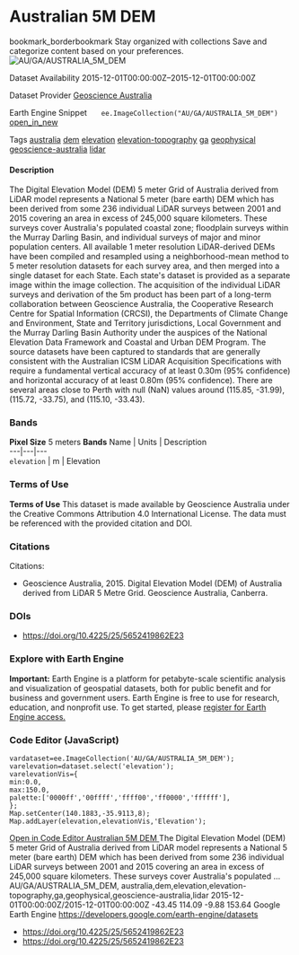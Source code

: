  
#  Australian 5M DEM 
bookmark_borderbookmark Stay organized with collections  Save and categorize content based on your preferences. 
![AU/GA/AUSTRALIA_5M_DEM](https://developers.google.com/earth-engine/datasets/images/AU/AU_GA_AUSTRALIA_5M_DEM_sample.png) 

Dataset Availability
    2015-12-01T00:00:00Z–2015-12-01T00:00:00Z 

Dataset Provider
     [ Geoscience Australia ](https://ecat.ga.gov.au/geonetwork/srv/eng/catalog.search#/metadata/89644) 

Earth Engine Snippet
     `    ee.ImageCollection("AU/GA/AUSTRALIA_5M_DEM")   ` [ open_in_new ](https://code.earthengine.google.com/?scriptPath=Examples:Datasets/AU/AU_GA_AUSTRALIA_5M_DEM) 

Tags
     [australia](https://developers.google.com/earth-engine/datasets/tags/australia) [dem](https://developers.google.com/earth-engine/datasets/tags/dem) [elevation](https://developers.google.com/earth-engine/datasets/tags/elevation) [elevation-topography](https://developers.google.com/earth-engine/datasets/tags/elevation-topography) [ga](https://developers.google.com/earth-engine/datasets/tags/ga) [geophysical](https://developers.google.com/earth-engine/datasets/tags/geophysical) [geoscience-australia](https://developers.google.com/earth-engine/datasets/tags/geoscience-australia) [lidar](https://developers.google.com/earth-engine/datasets/tags/lidar)
#### Description
The Digital Elevation Model (DEM) 5 meter Grid of Australia derived from LiDAR model represents a National 5 meter (bare earth) DEM which has been derived from some 236 individual LiDAR surveys between 2001 and 2015 covering an area in excess of 245,000 square kilometers. These surveys cover Australia's populated coastal zone; floodplain surveys within the Murray Darling Basin, and individual surveys of major and minor population centers. All available 1 meter resolution LiDAR-derived DEMs have been compiled and resampled using a neighborhood-mean method to 5 meter resolution datasets for each survey area, and then merged into a single dataset for each State. Each state's dataset is provided as a separate image within the image collection.
The acquisition of the individual LiDAR surveys and derivation of the 5m product has been part of a long-term collaboration between Geoscience Australia, the Cooperative Research Centre for Spatial Information (CRCSI), the Departments of Climate Change and Environment, State and Territory jurisdictions, Local Government and the Murray Darling Basin Authority under the auspices of the National Elevation Data Framework and Coastal and Urban DEM Program. The source datasets have been captured to standards that are generally consistent with the Australian ICSM LiDAR Acquisition Specifications with require a fundamental vertical accuracy of at least 0.30m (95% confidence) and horizontal accuracy of at least 0.80m (95% confidence).
There are several areas close to Perth with null (NaN) values around (115.85, -31.99), (115.72, -33.75), and (115.10, -33.43).
### Bands
**Pixel Size** 5 meters 
**Bands**
Name | Units | Description  
---|---|---  
`elevation` | m | Elevation  
### Terms of Use
**Terms of Use**
This dataset is made available by Geoscience Australia under the Creative Commons Attribution 4.0 International License. The data must be referenced with the provided citation and DOI.
### Citations
Citations:
  * Geoscience Australia, 2015. Digital Elevation Model (DEM) of Australia derived from LiDAR 5 Metre Grid. Geoscience Australia, Canberra.


### DOIs
  * [ https://doi.org/10.4225/25/5652419862E23 ](https://doi.org/10.4225/25/5652419862E23)


### Explore with Earth Engine
**Important:** Earth Engine is a platform for petabyte-scale scientific analysis and visualization of geospatial datasets, both for public benefit and for business and government users. Earth Engine is free to use for research, education, and nonprofit use. To get started, please [register for Earth Engine access.](https://console.cloud.google.com/earth-engine)
### Code Editor (JavaScript)
```
vardataset=ee.ImageCollection('AU/GA/AUSTRALIA_5M_DEM');
varelevation=dataset.select('elevation');
varelevationVis={
min:0.0,
max:150.0,
palette:['0000ff','00ffff','ffff00','ff0000','ffffff'],
};
Map.setCenter(140.1883,-35.9113,8);
Map.addLayer(elevation,elevationVis,'Elevation');
```
[ Open in Code Editor ](https://code.earthengine.google.com/?scriptPath=Examples:Datasets/AU/AU_GA_AUSTRALIA_5M_DEM)
[ Australian 5M DEM ](https://developers.google.com/earth-engine/datasets/catalog/AU_GA_AUSTRALIA_5M_DEM)
The Digital Elevation Model (DEM) 5 meter Grid of Australia derived from LiDAR model represents a National 5 meter (bare earth) DEM which has been derived from some 236 individual LiDAR surveys between 2001 and 2015 covering an area in excess of 245,000 square kilometers. These surveys cover Australia's populated …
AU/GA/AUSTRALIA_5M_DEM, australia,dem,elevation,elevation-topography,ga,geophysical,geoscience-australia,lidar 
2015-12-01T00:00:00Z/2015-12-01T00:00:00Z
-43.45 114.09 -9.88 153.64 
Google Earth Engine
https://developers.google.com/earth-engine/datasets
  * [ https://doi.org/10.4225/25/5652419862E23 ](https://doi.org/https://ecat.ga.gov.au/geonetwork/srv/eng/catalog.search#/metadata/89644)
  * [ https://doi.org/10.4225/25/5652419862E23 ](https://doi.org/https://developers.google.com/earth-engine/datasets/catalog/AU_GA_AUSTRALIA_5M_DEM)



